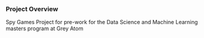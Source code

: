 ### Project Overview

 Spy Games Project for pre-work for the Data Science and Machine Learning masters program at Grey Atom


